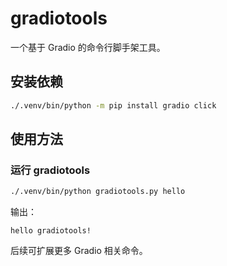 # gradiotools

一个基于 Gradio 的命令行脚手架工具。

## 安装依赖

```bash
./.venv/bin/python -m pip install gradio click
```

## 使用方法

### 运行 gradiotools

```bash
./.venv/bin/python gradiotools.py hello
```

输出：

```
hello gradiotools!
```

后续可扩展更多 Gradio 相关命令。